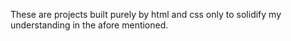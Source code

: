 These are projects built purely by html and css only to solidify my understanding in the afore mentioned.
